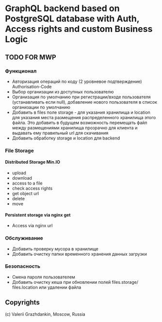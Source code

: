 # GraphQL backend based on PostgreSQL database with Auth, Access rights and custom Business Logic

## TODO FOR MWP

### Функционал

- Авторизация операций по коду (2 уровневое подтверждение) Authorisation-Code 
- Выбор организации из доступных пользователю
- Организация по умолчанию при регистрации/входе пользователя (устанавливать если null), добавление нового пользователя в список организации по умолчанию
- Добавить в files поле storage - для указания хранилища и location для указания места размещения распределенного хранилища этого файла. Это добавить  в будущем возможность перемещать файл между размещениями хранилища прозрачно для клиента и выдавать ему правильный url для скачивания
- Добавить обработку storage и location для backend

### File Storage

#### Distributed Storage Min.IO
- upload
- download
- access to a file
- check access rights
- get object url
- delete
- move

#### Persistent storage via nginx get
- Access via nginx url

### Обслуживание
- Добавить проверку мусора в хранилище
- Добавить очистку папки временного хранения данных загрузки

### Безопасность

- Смена пароля пользователем
- Добавить очистку кеша при обновлении полей files.storage/ files.location или удалении файла

## Copyrights

(c) Valerii Grazhdankin, Moscow, Russia